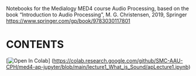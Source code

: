Notebooks for the Medialogy MED4 course Audio Processing, based on the book “Introduction to Audio Processing”, M. G. Christensen, 2019, Springer https://www.springer.com/gp/book/9783030117801

# CONTENTS

[![Open In Colab](https://colab.research.google.com/assets/colab-badge.svg)]
(https://colab.research.google.com/github/SMC-AAU-CPH/med4-ap-jupyter/blob/main/lecture1_What_is_Sound/apLecture1.ipynb)
